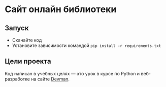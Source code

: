 # Сайт онлайн библиотеки


## Запуск

- Скачайте код
- Установите зависимости командой `pip install -r requirements.txt`


## Цели проекта

Код написан в учебных целях — это урок в курсе по Python и веб-разработке на сайте [Devman](https://dvmn.org).
